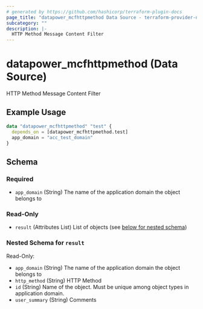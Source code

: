 ```yaml
---
# generated by https://github.com/hashicorp/terraform-plugin-docs
page_title: "datapower_mcfhttpmethod Data Source - terraform-provider-datapower"
subcategory: ""
description: |-
  HTTP Method Message Content Filter
---
```


# datapower_mcfhttpmethod (Data Source)

HTTP Method Message Content Filter

## Example Usage

```terraform
data "datapower_mcfhttpmethod" "test" {
  depends_on = [datapower_mcfhttpmethod.test]
  app_domain = "acc_test_domain"
}
```

<!-- schema generated by tfplugindocs -->
## Schema

### Required

- `app_domain` (String) The name of the application domain the object belongs to

### Read-Only

- `result` (Attributes List) List of objects (see [below for nested schema](#nestedatt--result))

<a id="nestedatt--result"></a>
### Nested Schema for `result`

Read-Only:

- `app_domain` (String) The name of the application domain the object belongs to
- `http_method` (String) HTTP Method
- `id` (String) Name of the object. Must be unique among object types in application domain.
- `user_summary` (String) Comments
